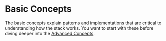 # Basic Concepts

The basic concepts explain patterns and implementations that are critical to understanding how the stack works. You want to start with these before diving deeper into the [Advanced Concepts](../advanced-concepts/README.md).